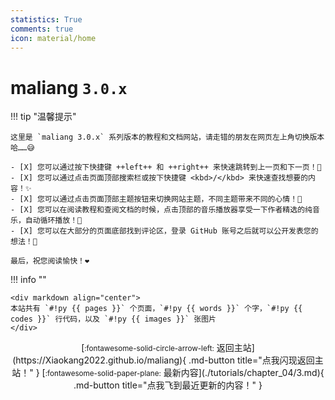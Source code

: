 ```yaml
---
statistics: True
comments: true
icon: material/home
---
```


# maliang `3.0.x`

!!! tip "温馨提示"

    这里是 `maliang 3.0.x` 系列版本的教程和文档网站，请走错的朋友在网页左上角切换版本哈……😅

    - [X] 您可以通过按下快捷键 ++left++ 和 ++right++ 来快速跳转到上一页和下一页！🎉
    - [X] 您可以通过点击页面顶部搜索栏或按下快捷键 <kbd>/</kbd> 来快速查找想要的内容！✨
    - [X] 您可以通过点击页面顶部主题按钮来切换网站主题，不同主题带来不同的心情！🎨
    - [X] 您可以在阅读教程和查阅文档的时候，点击顶部的音乐播放器享受一下作者精选的纯音乐，自动循环播放！🎈
    - [X] 您可以在大部分的页面底部找到评论区，登录 GitHub 账号之后就可以公开发表您的想法！👀

    最后，祝您阅读愉快！❤️

!!! info ""

    <div markdown align="center">
    本站共有 `#!py {{ pages }}` 个页面，`#!py {{ words }}` 个字，`#!py {{ codes }}` 行代码，以及 `#!py {{ images }}` 张图片
    </div>

<div align="center" markdown>
[<small>:fontawesome-solid-circle-arrow-left:</small> 返回主站](https://Xiaokang2022.github.io/maliang){ .md-button title="点我闪现返回主站！" }
[<small>:fontawesome-solid-paper-plane:</small> 最新内容](./tutorials/chapter_04/3.md){ .md-button title="点我飞到最近更新的内容！" }
</div>
